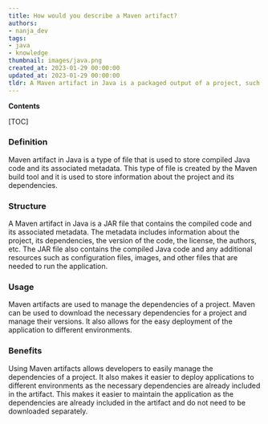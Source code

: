 ```yaml
---
title: How would you describe a Maven artifact?
authors:
- nanja_dev
tags:
- java
- knowledge
thumbnail: images/java.png
created_at: 2023-01-29 00:00:00
updated_at: 2023-01-29 00:00:00
tldr: A Maven artifact in Java is a packaged output of a project, such as a JAR, WAR, or EAR file.
---
```


**Contents**

[TOC]

### Definition
Maven artifact in Java is a type of file that is used to store compiled Java code and its associated metadata. This type of file is created by the Maven build tool and it is used to store information about the project and its dependencies.

### Structure
A Maven artifact in Java is a JAR file that contains the compiled code and its associated metadata. The metadata includes information about the project, its dependencies, the version of the code, the license, the authors, etc. The JAR file also contains the compiled Java code and any additional resources such as configuration files, images, and other files that are needed to run the application.

### Usage
Maven artifacts are used to manage the dependencies of a project. Maven can be used to download the necessary dependencies for a project and manage their versions. It also allows for the easy deployment of the application to different environments.

### Benefits
Using Maven artifacts allows developers to easily manage the dependencies of a project. It also makes it easier to deploy applications to different environments as the necessary dependencies are already included in the artifact. This makes it easier to maintain the application as the dependencies are already included in the artifact and do not need to be downloaded separately.
